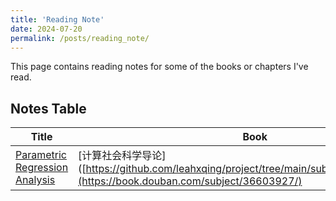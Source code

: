 ```yaml
---
title: 'Reading Note'
date: 2024-07-20
permalink: /posts/reading_note/
---
```


This page contains reading notes for some of the books or chapters I've read.

## Notes Table

|        Title         |         Book         |                 
| -------------------- | -------------------- |
| [Parametric Regression Analysis](_posts/2024-04-29-CS.md) | [计算社会科学导论]([https://github.com/leahxqing/project/tree/main/subway%20accessibility](https://book.douban.com/subject/36603927/) |

